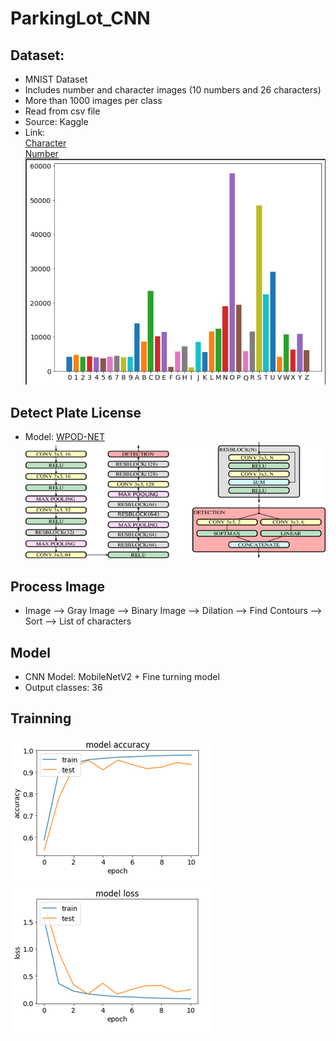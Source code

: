 # ParkingLot_CNN

## Dataset:
- MNIST Dataset
- Includes number and character images (10 numbers and 26 characters)
- More than 1000 images per class
- Read from csv file
- Source: Kaggle
- Link:   
    [Character](https://www.kaggle.com/sachinpatel21/az-handwritten-alphabets-in-csv-format)  
    [Number](https://www.kaggle.com/c/digit-recognizer/data?select=train.csv)  
![data_grapth](https://github.com/LeNguyenGiaBao/ParkingLot_CNN/blob/master/images/data_graph.png)

## Detect Plate License
- Model: [WPOD-NET](https://openaccess.thecvf.com/content_ECCV_2018/papers/Sergio_Silva_License_Plate_Detection_ECCV_2018_paper.pdf)  
![wpod_net](https://github.com/LeNguyenGiaBao/ParkingLot_CNN/blob/master/images/wpod-net.png)
## Process Image  
- Image --> Gray Image --> Binary Image --> Dilation --> Find Contours --> Sort --> List of characters

## Model
- CNN Model: MobileNetV2 + Fine turning model
- Output classes: 36


## Trainning
![Accuracy](https://github.com/LeNguyenGiaBao/ParkingLot_CNN/blob/master/images/Accuracy.png)
![Loss](https://github.com/LeNguyenGiaBao/ParkingLot_CNN/blob/master/images/Loss.png)

